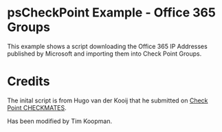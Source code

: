 # psCheckPoint Example - Office 365 Groups
This example shows a script downloading the Office 365 IP Addresses published by Microsoft and importing them into Check Point Groups.

# Credits
The inital script is from Hugo van der Kooij that he submitted on [Check Point CHECKMATES](https://community.checkpoint.com/thread/5610-powershell-microsoft-office365).

Has been modified by Tim Koopman.